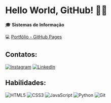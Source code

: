 # Hello World, GitHub! 👩‍💻

🎓 **Sistemas de Informação**

💻 [Portfólio - GitHub Pages](https://jJaqueMR.github.io/) 

## Contatos:

[![Instagram](https://img.shields.io/badge/-Instagram-E4405F?logo=instagram&logoColor=white&style=for-the-badge)](https://instagram.com/ana.tech.dev)
[![LinkedIn](https://img.shields.io/badge/-LinkedIn-0077B5?logo=linkedin&logoColor=white&style=for-the-badge)](https://www.linkedin.com)



## Habilidades:
![HTML5](https://img.shields.io/badge/-HTML5-E34F26?logo=html5&logoColor=white)
![CSS3](https://img.shields.io/badge/-CSS3-1572B6?logo=css3&logoColor=white)
![JavaScript](https://img.shields.io/badge/-JavaScript-F7DF1E?logo=javascript&logoColor=black)
![Python](https://img.shields.io/badge/-Python-3776AB?logo=python&logoColor=white)
![Git](https://img.shields.io/badge/-Git-F05032?logo=git&logoColor=white)

